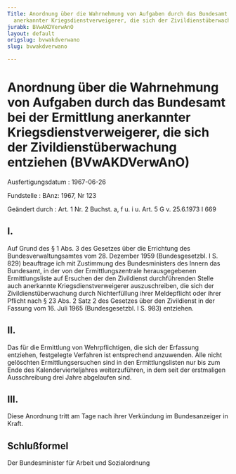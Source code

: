 ```yaml
---
Title: Anordnung über die Wahrnehmung von Aufgaben durch das Bundesamt bei der Ermittlung
  anerkannter Kriegsdienstverweigerer, die sich der Zivildienstüberwachung entziehen
jurabk: BVwAKDVerwAnO
layout: default
origslug: bvwakdverwano
slug: bvwakdverwano

---
```


# Anordnung über die Wahrnehmung von Aufgaben durch das Bundesamt bei der Ermittlung anerkannter Kriegsdienstverweigerer, die sich der Zivildienstüberwachung entziehen (BVwAKDVerwAnO)

Ausfertigungsdatum
:   1967-06-26

Fundstelle
:   BAnz: 1967, Nr 123

Geändert durch
:   Art. 1 Nr. 2 Buchst. a, f u. i u. Art. 5 G v. 25.6.1973 I 669

## I.

Auf Grund des § 1 Abs. 3 des Gesetzes über die Errichtung des
Bundesverwaltungsamtes vom 28. Dezember 1959 (Bundesgesetzbl. I S.
829) beauftrage ich mit Zustimmung des Bundesministers des Innern das
Bundesamt, in der von der Ermittlungszentrale herausgegebenen
Ermittlungsliste auf Ersuchen der den Zivildienst durchführenden
Stelle auch anerkannte Kriegsdienstverweigerer auszuschreiben, die
sich der Zivildienstüberwachung durch Nichterfüllung ihrer
Meldepflicht oder ihrer Pflicht nach § 23 Abs. 2 Satz 2 des Gesetzes
über den Zivildienst in der Fassung vom 16. Juli 1965 (Bundesgesetzbl.
I S. 983) entziehen.

## II.

Das für die Ermittlung von Wehrpflichtigen, die sich der Erfassung
entziehen, festgelegte Verfahren ist entsprechend anzuwenden. Alle
nicht gelöschten Ermittlungsersuchen sind in den Ermittlungslisten nur
bis zum Ende des Kalendervierteljahres weiterzuführen, in dem seit der
erstmaligen Ausschreibung drei Jahre abgelaufen sind.

## III.

Diese Anordnung tritt am Tage nach ihrer Verkündung im Bundesanzeiger
in Kraft.

## Schlußformel

Der Bundesminister für Arbeit und Sozialordnung

